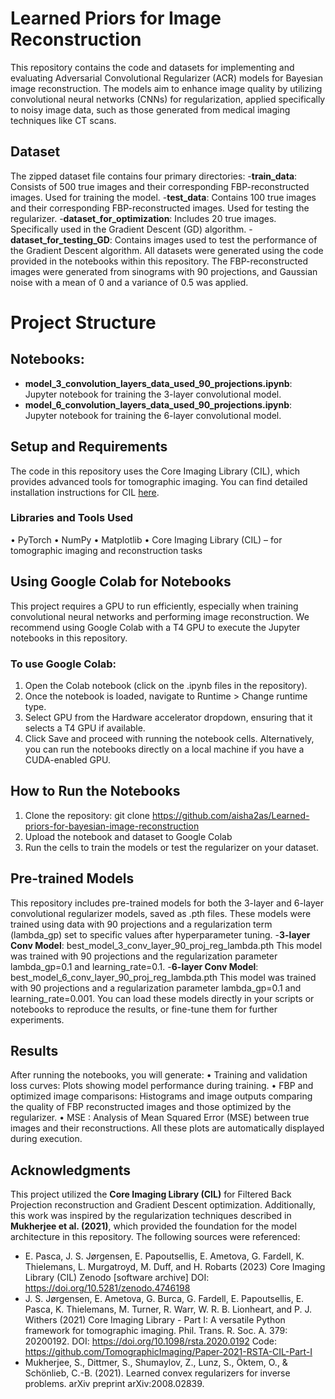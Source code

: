 # **Learned Priors for Image Reconstruction**
This repository contains the code and datasets for implementing and evaluating Adversarial Convolutional Regularizer (ACR) models for Bayesian image reconstruction. The models aim to enhance image quality by utilizing convolutional neural networks (CNNs) for regularization, applied specifically to noisy image data, such as those generated from medical imaging techniques like CT scans.
## **Dataset** 
The zipped dataset file contains four primary directories:
-**train_data**: Consists of 500 true images and their corresponding FBP-reconstructed images. Used for training the model.
-**test_data**: Contains 100 true images and their corresponding FBP-reconstructed images. Used for testing the regularizer.
-**dataset_for_optimization**: Includes 20 true images. Specifically used in the Gradient Descent (GD) algorithm.
-**dataset_for_testing_GD**: Contains images used to test the performance of the Gradient Descent algorithm.
All datasets were generated using the code provided in the notebooks within this repository. The FBP-reconstructed images were generated from sinograms with 90 projections, and Gaussian noise with a mean of 0 and a variance of 0.5 was applied.
# **Project Structure**
## **Notebooks**:
-	**model_3_convolution_layers_data_used_90_projections.ipynb**: Jupyter notebook for training the 3-layer convolutional model.
-	**model_6_convolution_layers_data_used_90_projections.ipynb**: Jupyter notebook for training the 6-layer convolutional model.
## **Setup and Requirements**
The code in this repository uses the Core Imaging Library (CIL), which provides advanced tools for tomographic imaging. You can find detailed installation instructions for CIL [here](https://github.com/TomographicImaging/CIL#installation-of-cil).
### Libraries and Tools Used
•	PyTorch
•	NumPy
•	Matplotlib
•	Core Imaging Library (CIL) – for tomographic imaging and reconstruction tasks
## **Using Google Colab for Notebooks**
This project requires a GPU to run efficiently, especially when training convolutional neural networks and performing image reconstruction. We recommend using Google Colab with a T4 GPU to execute the Jupyter notebooks in this repository.
### To use Google Colab:
1.	Open the Colab notebook (click on the .ipynb files in the repository).
2.	Once the notebook is loaded, navigate to Runtime > Change runtime type.
3.	Select GPU from the Hardware accelerator dropdown, ensuring that it selects a T4 GPU if available.
4.	Click Save and proceed with running the notebook cells.
Alternatively, you can run the notebooks directly on a local machine if you have a CUDA-enabled GPU.
## **How to Run the Notebooks**
1.	Clone the repository: git clone https://github.com/aisha2as/Learned-priors-for-bayesian-image-reconstruction
2.	Upload the notebook and dataset to Google Colab 
3.	Run the cells to train the models or test the regularizer on your dataset.
## **Pre-trained Models**
This repository includes pre-trained models for both the 3-layer and 6-layer convolutional regularizer models, saved as .pth files. These models were trained using data with 90 projections and a regularization term (lambda_gp) set to specific values after hyperparameter tuning.
-**3-layer Conv Model**: best_model_3_conv_layer_90_proj_reg_lambda.pth
	This model was trained with 90 projections and the regularization parameter lambda_gp=0.1 and learning_rate=0.1.
-**6-layer Conv Model**: best_model_6_conv_layer_90_proj_reg_lambda.pth
	This model was trained with 90 projections and a regularization parameter lambda_gp=0.1 and learning_rate=0.001.
You can load these models directly in your scripts or notebooks to reproduce the results, or fine-tune them for further experiments.
## **Results**
After running the notebooks, you will generate:
•	Training and validation loss curves: Plots showing model performance during training.
•	FBP and optimized image comparisons: Histograms and image outputs comparing the quality of FBP reconstructed images and those optimized by the regularizer.
•	MSE : Analysis of Mean Squared Error (MSE) between true images and their reconstructions.
All these plots are automatically displayed during execution.

## **Acknowledgments**
This project utilized the **Core Imaging Library (CIL)** for Filtered Back Projection reconstruction and Gradient Descent optimization. Additionally, this work was inspired by the regularization techniques described in **Mukherjee et al. (2021)**, which provided the foundation for the model architecture in this repository. The following sources were referenced:
-	E. Pasca, J. S. Jørgensen, E. Papoutsellis, E. Ametova, G. Fardell, K. Thielemans, L. Murgatroyd, M. Duff, and H. Robarts (2023)
Core Imaging Library (CIL)
Zenodo [software archive]
DOI: https://doi.org/10.5281/zenodo.4746198
-	J. S. Jørgensen, E. Ametova, G. Burca, G. Fardell, E. Papoutsellis, E. Pasca, K. Thielemans, M. Turner, R. Warr, W. R. B. Lionheart, and P. J. Withers (2021)
Core Imaging Library - Part I: A versatile Python framework for tomographic imaging.
Phil. Trans. R. Soc. A. 379: 20200192.
DOI: https://doi.org/10.1098/rsta.2020.0192
Code: https://github.com/TomographicImaging/Paper-2021-RSTA-CIL-Part-I 
-	Mukherjee, S., Dittmer, S., Shumaylov, Z., Lunz, S., Öktem, O., & Schönlieb, C.-B. (2021). Learned convex regularizers for inverse problems. arXiv preprint arXiv:2008.02839.
